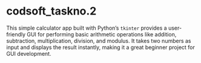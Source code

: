 # codsoft_taskno.2
This simple calculator app built with Python’s `tkinter` provides a user-friendly GUI for performing basic arithmetic operations like addition, subtraction, multiplication, division, and modulus. It takes two numbers as input and displays the result instantly, making it a great beginner project for GUI development.
